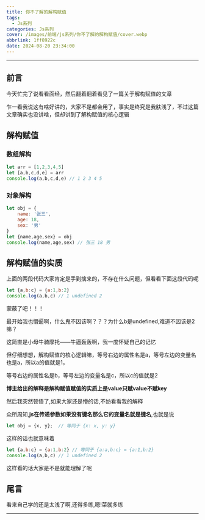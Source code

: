 ```yaml
---
title: 你不了解的解构赋值
tags:
  - Js系列
categories: Js系列
cover: /images/前端/js系列/你不了解的解构赋值/cover.webp
abbrlink: 1ff8922c
date: 2024-08-20 23:34:00
---
```


---
## 前言

今天忙完了说看看面经，然后翻着翻着看见了一篇关于解构赋值的文章

乍一看我说这有啥好讲的，大家不是都会用了，事实是终究是我肤浅了，不过这篇文章确实也没讲啥，但却讲到了解构赋值的核心逻辑

## 解构赋值

### 数组解构
```js
let arr = [1,2,3,4,5]
let [a,b,c,d,e] = arr
console.log(a,b,c,d,e) // 1 2 3 4 5
```

### 对象解构
```js
let obj = {
    name: '张三',
    age: 18,
    sex: '男'
}
let {name,age,sex} = obj
console.log(name,age,sex) // 张三 18 男
```
## 解构赋值的实质

上面的两段代码大家肯定是手到擒来的，不存在什么问题，但看看下面这段代码呢

```js
let {a,b:c} = {a:1,b:2}
console.log(a,b,c) // 1 undefined 2
```

蒙蔽了吧！！！

最开始我也懵逼啊，什么鬼不因该啊？？？为什么b是undefined,难道不因该是2嘛？

这简直是小母牛骑摩托——牛逼轰轰啊，我一度怀疑自己的记忆

但仔细想想，解构赋值的核心逻辑嘛，等号右边的属性名是a，等号左边的变量名也是a，所以a的值就是1，

等号右边的属性名是b，等号左边的变量名是c，所以c的值就是2

**博主给出的解释是解构赋值赋值的实质上是value只赋value不赋key**

然后我突然顿悟了,如果大家还是懵的话,不妨看看我的解释

众所周知,**js在传递参数如果没有键名那么它的变量名就是键名**,也就是说

```js
let obj = {x, y};  // 等同于 {x: x, y: y}
```
这样的话也就意味着

```js
let {a,b:c} = {a:1,b:2} // 等同于 {a:a,b:c} = {a:1,b:2}
console.log(a,b,c) // 1 undefined 2
```
这样看的话大家是不是就能理解了呢

## 尾言

看来自己学的还是太浅了啊,还得多练,嗯!菜就多练

---
